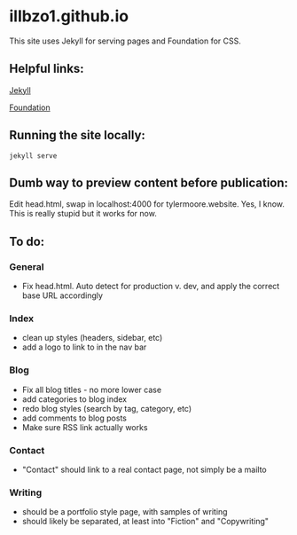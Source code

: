 # illbzo1.github.io
This site uses Jekyll for serving pages and Foundation for CSS.

## Helpful links:

[Jekyll](http://jekyllrb.com/)

[Foundation](http://foundation.zurb.com/)

## Running the site locally:

    jekyll serve

## Dumb way to preview content before publication:

  Edit head.html, swap in localhost:4000 for tylermoore.website. Yes, I know. This is really stupid but it works for now.

## To do:

### General
  * Fix head.html. Auto detect for production v. dev, and apply the correct base URL accordingly

### Index
  * clean up styles (headers, sidebar, etc)
  * add a logo to link to in the nav bar

### Blog
  * Fix all blog titles - no more lower case
  * add categories to blog index
  * redo blog styles (search by tag, category, etc)
  * add comments to blog posts
  * Make sure RSS link actually works

### Contact
  * "Contact" should link to a real contact page, not simply be a mailto

### Writing
  * should be a portfolio style page, with samples of writing
  * should likely be separated, at least into "Fiction" and "Copywriting"
